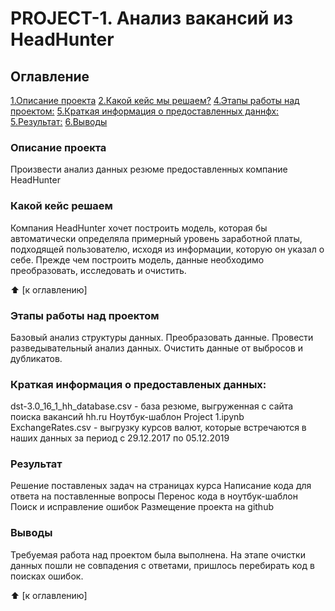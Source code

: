 # PROJECT-1. Анализ вакансий из HeadHunter

## Оглавление
[1.Описание проекта]()
[2.Какой кейс мы решаем?]()
[4.Этапы работы над проектом:]()
[5.Краткая информация о предоставленных даннфх:]()
[5.Результат:]()
[6.Выводы]()

### Описание проекта
Произвести анализ данных резюме предоставленных компание HeadHunter

### Какой кейс решаем
Компания HeadHunter хочет построить модель, которая бы автоматически определяла примерный уровень заработной платы, подходящей пользователю, исходя из информации, которую он указал о себе. Прежде чем построить модель, данные необходимо преобразовать, исследовать и очистить.

:arrow_up: [к оглавлению]

### Этапы работы над проектом
Базовый анализ структуры данных.
Преобразовать данные.
Провести разведывательный анализ данных.
Очистить данные от выбросов и дубликатов.

### Краткая информация о предоставленых данных:

dst-3.0_16_1_hh_database.csv - база резюме, выгруженная с сайта поиска вакансий hh.ru
Ноутбук-шаблон Project 1.ipynb
ExchangeRates.csv - выгрузку курсов валют, которые встречаются в наших данных за период с 29.12.2017 по 05.12.2019

### Результат
Решение поставленых задач на страницах курса 
Написание кода для ответа на поставленные вопросы
Перенос кода в ноутбук-шаблон
Поиск и исправление ошибок
Размещение проекта на github

### Выводы
Требуемая работа над проектом была выполнена. На этапе очистки данных пошли не совпадения с ответами, пришлось перебирать код в поисках ошибок.

:arrow_up: [к оглавлению]